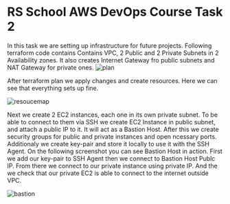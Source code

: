 # RS School AWS DevOps Course Task 2




In this task we are setting up infrastructure for future projects. Following terraform code contains Contains VPC, 2 Public and 2 Private Subnets in 2 Availability zones.
It also creates Internet Gateway fro public subnets and NAT Gateway for private ones. 
![plan](https://github.com/user-attachments/assets/082eafe5-65ce-4230-bd59-1e9105ab9768)

After terraform plan we apply changes and create resources.
Here we can see that everything sets up fine.

![resoucemap](https://github.com/user-attachments/assets/25cec71e-4b52-4414-8ca0-15f1fca11a5b)

Next we create 2 EC2 instances, each one in its own private subnet. To be able to connect to them via SSH we create EC2 Instance in public subnet, and attach a public IP to it. It will act as a Bastion Host. After this we create security groups for public and private instances and open ncessary ports. Additionaly we create key-pair and store it locally to use it with the SSH Agent. On the following screenshot you can see Bastion Host in action.
First we add our key-pair to SSH Agent then we connect to Bastion Host Publc IP. From there we connect to our private instance using private IP. And the we check that our private EC2 is able to connect to the internet outside VPC. 


![bastion](https://github.com/user-attachments/assets/fb71c70e-c0d2-45e7-983a-3c7bf10cd9a9)


